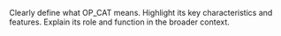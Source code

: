 Clearly define what OP_CAT means.
Highlight its key characteristics and features.
Explain its role and function in the broader context.
